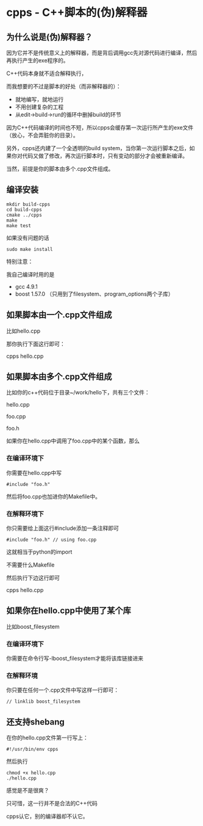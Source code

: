 # cpps - C++脚本的(伪)解释器

## 为什么说是(伪)解释器？

因为它并不是传统意义上的解释器，而是背后调用gcc先对源代码进行编译，然后再执行产生的exe程序的。

C++代码本身就不适合解释执行，

而我想要的不过是脚本的好处（而非解释器的）：

* 就地编写，就地运行
* 不用创建复杂的工程
* 从edit->build->run的循环中删掉build的环节

因为C++代码编译的时间也不短，所以cpps会缓存第一次运行所产生的exe文件（放心，不会弄脏你的目录）。

另外，cpps还内建了一个全透明的build system，当你第一次运行脚本之后，如果你对代码又做了修改，再次运行脚本时，只有变动的部分才会被重新编译。

当然，前提是你的脚本由多个.cpp文件组成。


## 编译安装

    mkdir build-cpps
    cd build-cpps
    cmake ../cpps
    make
    make test

如果没有问题的话

    sudo make install
    
特别注意：

我自己编译时用的是

* gcc 4.9.1
* boost 1.57.0 （只用到了filesystem、program_options两个子库）

## 如果脚本由一个.cpp文件组成
比如hello.cpp

那你执行下面这行即可：

cpps hello.cpp

## 如果脚本由多个.cpp文件组成
比如你的c++代码位于目录~/work/hello下，共有三个文件：

hello.cpp

foo.cpp

foo.h

如果你在hello.cpp中调用了foo.cpp中的某个函数，那么

### 在编译环境下

你需要在hello.cpp中写

    #include "foo.h"
    
然后将foo.cpp也加进你的Makefile中。

### 在解释环境下

你只需要给上面这行#include添加一条注释即可

    #include "foo.h" // using foo.cpp
    
这就相当于python的import

不需要什么Makefile

然后执行下边这行即可

cpps hello.cpp

## 如果你在hello.cpp中使用了某个库
比如boost_filesystem

### 在编译环境下

你需要在命令行写-lboost_filesystem才能将该库链接进来

### 在解释环境

你只要在任何一个.cpp文件中写这样一行即可：

    // linklib boost_filesystem
    
## 还支持shebang
在你的hello.cpp文件第一行写上：

    #!/usr/bin/env cpps

然后执行

    chmod +x hello.cpp
    ./hello.cpp
    
感觉是不是很爽？

只可惜，这一行并不是合法的C++代码

cpps认它，别的编译器却不认它。

